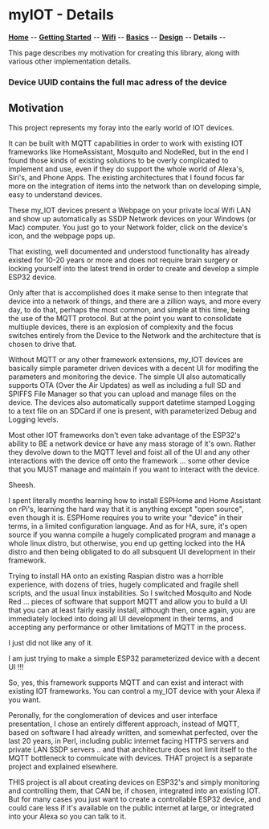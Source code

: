 # myIOT - Details

**[Home](readme.md)** --
**[Getting Started](getting_started.md)** --
**[Wifi](wifi.md)** --
**[Basics](basics.md)** --
**[Design](design.md)** --
**Details** --

This page describes my motivation for creating this library, along with
various other implementation details.

### Device UUID contains the full mac adress of the device


## Motivation

This project represents my foray into the early world of IOT devices.

It can be built with MQTT capabilities in order to work with existing IOT frameworks
like HomeAssistant, Mosquito and NodeRed, but in the end I found those kinds of existing
solutions to be overly complicated to implement and use, even if they do support the whole
world of Alexa's, Siri's, and Phone Apps.  The existing architectures that I found focus
far more on the integration of items into the network than on developing simple,
easy to understand devices.



These my_IOT devices present a Webpage on your private local Wifi LAN and show up
automatically as SSDP Network devices on your Windows (or Mac) computer.  You just go
to your Network folder, click on the device's icon, and the webpage pops up.

That existing, well documented and understood functionality has already existed
for 10-20 years or more and does not require brain surgery or locking yourself into
the latest trend in order to create and develop a simple ESP32 device.

Only after that is accomplished does it make sense to then integrate that device
into a network of things, and there are a zillion ways, and more every day, to do that,
perhaps the most common, and simple at this time, being the use of the
MQTT protocol.  But at the point you want to consolidate multiuple devices, there is
an explosion of complexity and the focus switches entirely from the Device
to the Network and the architecture that is chosen to drive that.

Without MQTT or any other framework extensions, my_IOT devices are basically simple parameter
driven devices with a decent UI for modifing the parameters and monitoring the device.
The simple UI also automatically supports OTA (Over the Air Updates) as well as including
a full SD and SPIFFS File Manager so that you can upload and manage files on the device.
The devices also automatically support datetime stamped Logging to a text file on an SDCard
if one is present, with parameterized Debug and Logging levels.

Most other IOT frameworks don't even take advantage of the ESP32's ability to BE a network
device or have any mass storage of it's own.  Rather they devolve down to the MQTT level and
foist all of the UI and any other interactions with the device off onto the framework ...
some other device that you MUST manage and maintain if you want to interact with the device.

Sheesh.

I spent literally months learning how to install ESPHome and Home Assistant on rPi's,
learning the hard way that it is anything except "open source", even though it is.
ESPHome requires you to write your "device" in their terms, in a limited configuration
language.  And as for HA, sure, it's open source if you wanna compile a hugely complicated
program and manage a whole linux distro, but otherwise, you end up getting locked into the
HA distro and then being obligated to do all subsquent UI development in their framework.

Trying to install HA onto an existing Raspian distro was a horrible experience,
with dozens of tries, hugely complicated and fragile shell scripts, and the usual linux
instabilities.  So I switched Mosquito and Node Red ... pieces of software that
support MQTT and allow you to build a UI that you can at least fairly easily install, although
then, once again, you are immediately locked into doing all UI development in their terms,
and accepting any performance or other limitations of MQTT in the process.

I just did not like any of it.

I am just trying to make a simple ESP32 parameterized device with a decent UI !!!

So, yes, this framework supports MQTT and can exist and interact with existing IOT frameworks.
You can control a my_IOT device with your Alexa if you want.

Peronally, for the conglomeration of devices and user interface presentation, I chose an entirely
different approach, instead of MQTT, based on software I had already written, and somewhat perfected, over
the last 20 years, in Perl, including public internet facing HTTPS servers and private LAN
SSDP servers .. and that architecture does not limit itself to the MQTT bottleneck to commuicate
with devices. THAT project is a separate project and explained elsewhere.

THIS project is all about creating devices on ESP32's and simply monitoring and controlling them,
that CAN be, if chosen, integrated into an existing IOT.  But for many cases you just want to create
a controllable ESP32 device, and could care less if it's available on the public internet at large,
or integrated into your Alexa so you can talk to it.
